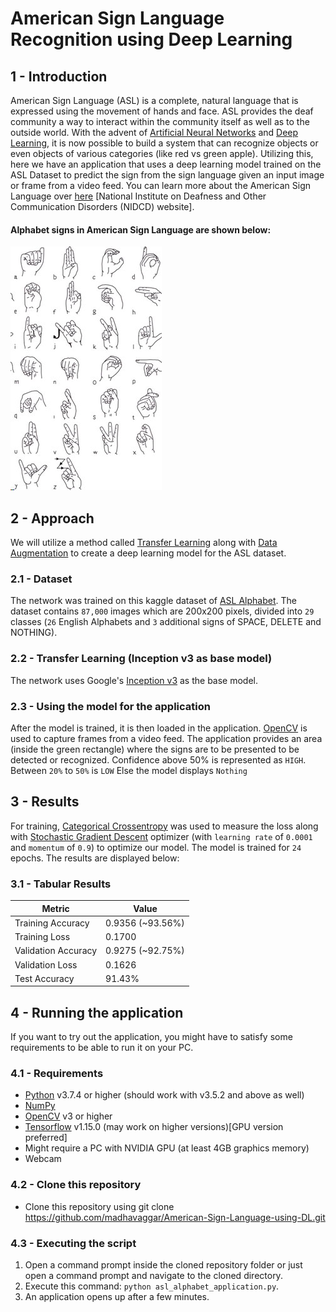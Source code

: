 # American Sign Language Recognition using Deep Learning
## 1 - Introduction
American Sign Language (ASL) is a complete, natural language that is expressed using the movement of hands and face. ASL provides the deaf community a way to interact within the community itself as well as to the outside world.
With the advent of [Artificial Neural Networks](https://medium.com/technology-invention-and-more/everything-you-need-to-know-about-artificial-neural-networks-57fac18245a1) and [Deep Learning](https://www.mathworks.com/discovery/deep-learning.html), it is now possible to build a system that can recognize objects or even objects of various categories (like red vs green apple). Utilizing this, here we have an application that uses a deep learning model trained on the ASL Dataset to predict the sign from the sign language given an input image or frame from a video feed.
You can learn more about the American Sign Language over [here](https://www.nidcd.nih.gov/health/american-sign-language) [National Institute on Deafness and Other Communication Disorders (NIDCD) website].

#### Alphabet signs in American Sign Language are shown below:
![American Sign Language - Signs](/images/NIDCD-ASL-hands-2014.jpg)

## 2 - Approach
We will utilize a method called [Transfer Learning](https://machinelearningmastery.com/transfer-learning-for-deep-learning/) along with [Data Augmentation](https://towardsdatascience.com/data-augmentation-experimentation-3e274504f04b) to create a deep learning model for the ASL dataset.

### 2.1 - Dataset
The network was trained on this kaggle dataset of [ASL Alphabet](https://www.kaggle.com/grassknoted/asl-alphabet). The dataset contains `87,000` images which are 200x200 pixels, divided into `29` classes (`26` English Alphabets and `3` additional signs of SPACE, DELETE and NOTHING). 

### 2.2 - Transfer Learning (Inception v3 as base model)
The network uses Google's [Inception v3](https://arxiv.org/pdf/1512.00567.pdf) as the base model.

### 2.3 - Using the model for the application
After the model is trained, it is then loaded in the application. [OpenCV](https://opencv.org/) is used to capture frames from a video feed. The application provides an area (inside the green rectangle) where the signs are to be presented to be detected or recognized. 
Confidence above 50% is represented as `HIGH`.
Between `20%` to `50%` is `LOW`
Else the model displays `Nothing`

## 3 - Results
For training, [Categorical Crossentropy](https://ml-cheatsheet.readthedocs.io/en/latest/loss_functions.html#cross-entropy) was used to measure the loss along with [Stochastic Gradient Descent](https://en.wikipedia.org/wiki/Stochastic_gradient_descent) optimizer (with `learning rate` of `0.0001` and `momentum` of `0.9`) to optimize our model. The model is trained for `24` epochs. The results are displayed below:

### 3.1 - Tabular Results
Metric | Value
-------|------
Training Accuracy | 0.9356 (~93.56%)
Training Loss | 0.1700
Validation Accuracy | 0.9275 (~92.75%)
Validation Loss | 0.1626
Test Accuracy | 91.43%


## 4 - Running the application
If you want to try out the application, you might have to satisfy some requirements to be able to run it on your PC.

### 4.1 - Requirements
- [Python](https://www.python.org/downloads/) v3.7.4 or higher (should work with v3.5.2 and above as well)
- [NumPy](https://www.scipy.org/install.html)
- [OpenCV](https://solarianprogrammer.com/2016/09/17/install-opencv-3-with-python-3-on-windows/) v3 or higher
- [Tensorflow](https://www.tensorflow.org/install) v1.15.0 (may work on higher versions)[GPU version preferred]
- Might require a PC with NVIDIA GPU (at least 4GB graphics memory)
- Webcam

### 4.2 - Clone this repository
- Clone this repository using git clone https://github.com/madhavaggar/American-Sign-Language-using-DL.git

### 4.3 - Executing the script
1. Open a command prompt inside the cloned repository folder or just open a command prompt and navigate to the cloned directory.
1. Execute this command: `python asl_alphabet_application.py`.
1. An application opens up after a few minutes.

